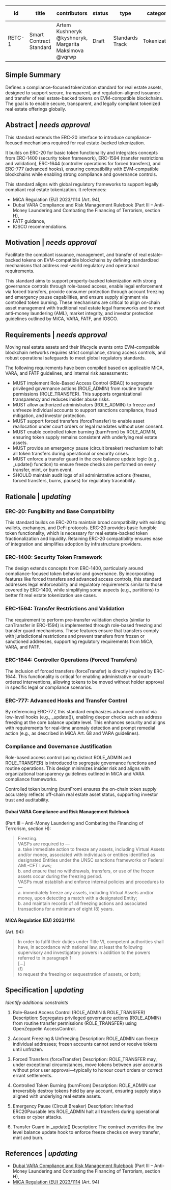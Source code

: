 | id | title | contributors |  status |  type |  category |  created at |  
|-----------|-----------|-----------|-----------|-----------|-----------|-----------|
| RETC-1     | Smart Contract Standard      | Artem Kushneryk @kyshneryk, Margarita Maksimova @vqrwp | Draft     | Standards Track     | Tokenization     | 2025-07-08     |

## Simple Summary

Defines a compliance-focused tokenization standard for real estate assets, designed to support secure, transparent, and regulation-aligned issuance and transfer of real estate-backed tokens on EVM-compatible blockchains. The goal is to enable secure, transparent, and legally compliant tokenized real estate offerings globally.

## Abstract | *needs approval*

This standard extends the ERC-20 interface to introduce compliance-focused mechanisms required for real estate-backed tokenization. 

It builds on ERC-20 for basic token functionality and integrates concepts from ERC-1400 (security token framework), ERC-1594 (transfer restrictions and validation), ERC-1644 (controller operations for forced transfers), and ERC-777 (advanced hooks), ensuring compatibility with EVM-compatible blockchains while enabling strong compliance and governance controls.

This standard aligns with global regulatory frameworks to support legally compliant real estate tokenization. It references:
* MiCA Regulation (EU) 2023/1114 (Art. 94),
* Dubai VARA Compliance and Risk Management Rulebook (Part III – Anti-Money Laundering and Combating the Financing of Terrorism, section H),
* FATF guidance,
* IOSCO recommendations.

## Motivation | *needs approval*

Facilitate the compliant issuance, management, and transfer of real estate-backed tokens on EVM-compatible blockchains by defining standardized mechanisms that address real-world regulatory and operational requirements.

This standard aims to support property-backed tokenization with strong governance controls through role-based access, enable legal enforcement via forced transfers, provide consumer protection through account freezing and emergency pause capabilities, and ensure supply alignment via controlled token burning. These mechanisms are critical to align on-chain asset management with traditional real estate legal frameworks and to meet anti-money laundering (AML), market integrity, and investor protection guidelines outlined by MiCA, VARA, FATF, and IOSCO.

## Requirements | *needs approval*

Moving real estate assets and their lifecycle events onto EVM-compatible blockchain networks requires strict compliance, strong access controls, and robust operational safeguards to meet global regulatory standards.

The following requirements have been compiled based on applicable MiCA, VARA, and FATF guidelines, and internal risk assessments:

* MUST implement Role-Based Access Control (RBAC) to segregate privileged governance actions (ROLE_ADMIN) from routine transfer permissions (ROLE_TRANSFER). This supports organizational transparency and reduces insider abuse risks.
* MUST allow authorized administrators (ROLE_ADMIN) to freeze and unfreeze individual accounts to support sanctions compliance, fraud mitigation, and investor protection.
* MUST support forced transfers (forceTransfer) to enable asset reallocation under court orders or legal mandates without user consent.
* MUST enable controlled token burning (burnFrom) by ROLE_ADMIN, ensuring token supply remains consistent with underlying real estate assets.
* MUST provide an emergency pause (circuit breaker) mechanism to halt all token transfers during operational or security crises.
* MUST enforce a transfer guard in the core balance update logic (e.g., _update() function) to ensure freeze checks are performed on every transfer, mint, or burn event.
* SHOULD maintain audit logs of all administrative actions (freezes, forced transfers, burns, pauses) for regulatory traceability.

## Rationale | *updating*

### ERC-20: Fungibility and Base Compatibility
This standard builds on ERC-20 to maintain broad compatibility with existing wallets, exchanges, and DeFi protocols. ERC-20 provides basic fungible token functionality, which is necessary for real estate-backed token fractionalization and liquidity. Retaining ERC-20 compatibility ensures ease of integration and simplifies adoption by infrastructure providers.

### ERC-1400: Security Token Framework
The design extends concepts from ERC-1400, particularly around compliance-focused token behavior and governance. By incorporating features like forced transfers and advanced access controls, this standard addresses legal enforceability and regulatory requirements similar to those covered by ERC-1400, while simplifying some aspects (e.g., partitions) to better fit real estate tokenization use cases.

### ERC-1594: Transfer Restrictions and Validation
The requirement to perform pre-transfer validation checks (similar to canTransfer in ERC-1594) is implemented through role-based freezing and transfer guard mechanisms. These features ensure that transfers comply with jurisdictional restrictions and prevent transfers from frozen or sanctioned addresses, supporting regulatory requirements from MiCA, VARA, and FATF.

### ERC-1644: Controller Operations (Forced Transfers)
The inclusion of forced transfers (forceTransfer) is directly inspired by ERC-1644. This functionality is critical for enabling administrative or court-ordered interventions, allowing tokens to be moved without holder approval in specific legal or compliance scenarios.

### ERC-777: Advanced Hooks and Transfer Control
By referencing ERC-777, this standard emphasizes advanced control via low-level hooks (e.g., _update()), enabling deeper checks such as address freezing at the core balance update level. This enhances security and aligns with requirements for real-time anomaly detection and prompt remedial action (e.g., as described in MiCA Art. 68 and VARA guidelines).

### Compliance and Governance Justification
Role-based access control (using distinct ROLE_ADMIN and ROLE_TRANSFER) is introduced to segregate governance functions and routine operations. This design minimizes insider risk and aligns with organizational transparency guidelines outlined in MiCA and VARA compliance frameworks.

Controlled token burning (burnFrom) ensures the on-chain token supply accurately reflects off-chain real estate asset status, supporting investor trust and auditability.

#### Dubai VARA Compliance and Risk Management Rulebook  
(Part III – Anti-Money Laundering and Combating the Financing of Terrorism, section H):
>Freezing.  
VASPs are required to —  
a. take immediate action to freeze any assets, including Virtual Assets and/or money, associated with individuals or entities identified as designated Entities under the UNSC sanctions frameworks or Federal AML-CFT Laws;  
b. and ensure that no withdrawals, transfers, or use of the frozen assets occur during the freezing period.  
VASPs must establish and enforce internal policies and procedures to —  
a. immediately freeze any assets, including Virtual Assets and/or money, upon detecting a match with a designated Entity;  
b. and maintain records of all freezing actions and associated transactions for a minimum of eight (8) years.

#### MiCA Regulation (EU) 2023/1114  
(Art. 94):
>In order to fulfil their duties under Title VI, competent authorities shall have, in accordance with national law, at least the following supervisory and investigatory powers in addition to the powers referred to in paragraph 1:  
[...]  
(f)  
to request the freezing or sequestration of assets, or both;

## Specification | *updating*

*Identify additional constraints*

1. Role-Based Access Control (ROLE_ADMIN & ROLE_TRANSFER)
Description: Segregates privileged governance actions (ROLE_ADMIN) from routine transfer permissions (ROLE_TRANSFER) using OpenZeppelin AccessControl.

2. Account Freezing & Unfreezing
Description: ROLE_ADMIN can freeze individual addresses; frozen accounts cannot send or receive tokens until unfrozen.

3. Forced Transfers (forceTransfer)
Description: ROLE_TRANSFER may, under exceptional circumstances, move tokens between user accounts without prior user approval—typically to honour court orders or correct errant settlements.

4. Controlled Token Burning (burnFrom)
Description: ROLE_ADMIN can irreversibly destroy tokens held by any account, ensuring supply stays aligned with underlying real estate assets.

5. Emergency Pause (Circuit Breaker)
Description: Inherited ERC20Pausable lets ROLE_ADMIN halt all transfers during operational crises or cyber attacks.

6. Transfer Guard in _update()
Description: The contract overrides the low level balance update hook to enforce freeze checks on every transfer, mint and burn.

## References | *updating*
* [Dubai VARA Compliance and Risk Management Rulebook](https://rulebooks.vara.ae/rulebook/compliance-and-risk-management-rulebook) (Part III – Anti-Money Laundering and Combating the Financing of Terrorism, section H),
* [MiCA Regulation (EU) 2023/1114](https://eur-lex.europa.eu/legal-content/EN/TXT/?uri=CELEX%3A32023R1114) (Art. 94)

